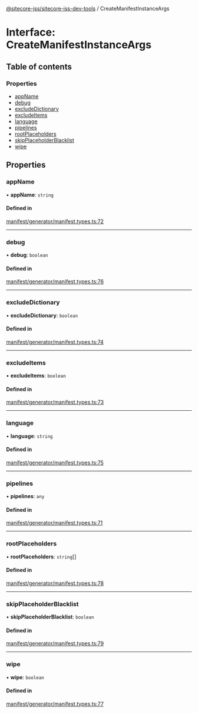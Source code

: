 [@sitecore-jss/sitecore-jss-dev-tools](../README.md) / CreateManifestInstanceArgs

# Interface: CreateManifestInstanceArgs

## Table of contents

### Properties

- [appName](CreateManifestInstanceArgs.md#appname)
- [debug](CreateManifestInstanceArgs.md#debug)
- [excludeDictionary](CreateManifestInstanceArgs.md#excludedictionary)
- [excludeItems](CreateManifestInstanceArgs.md#excludeitems)
- [language](CreateManifestInstanceArgs.md#language)
- [pipelines](CreateManifestInstanceArgs.md#pipelines)
- [rootPlaceholders](CreateManifestInstanceArgs.md#rootplaceholders)
- [skipPlaceholderBlacklist](CreateManifestInstanceArgs.md#skipplaceholderblacklist)
- [wipe](CreateManifestInstanceArgs.md#wipe)

## Properties

### appName

• **appName**: `string`

#### Defined in

[manifest/generator/manifest.types.ts:72](https://github.com/Sitecore/jss/blob/a1b73207b/packages/sitecore-jss-dev-tools/src/manifest/generator/manifest.types.ts#L72)

___

### debug

• **debug**: `boolean`

#### Defined in

[manifest/generator/manifest.types.ts:76](https://github.com/Sitecore/jss/blob/a1b73207b/packages/sitecore-jss-dev-tools/src/manifest/generator/manifest.types.ts#L76)

___

### excludeDictionary

• **excludeDictionary**: `boolean`

#### Defined in

[manifest/generator/manifest.types.ts:74](https://github.com/Sitecore/jss/blob/a1b73207b/packages/sitecore-jss-dev-tools/src/manifest/generator/manifest.types.ts#L74)

___

### excludeItems

• **excludeItems**: `boolean`

#### Defined in

[manifest/generator/manifest.types.ts:73](https://github.com/Sitecore/jss/blob/a1b73207b/packages/sitecore-jss-dev-tools/src/manifest/generator/manifest.types.ts#L73)

___

### language

• **language**: `string`

#### Defined in

[manifest/generator/manifest.types.ts:75](https://github.com/Sitecore/jss/blob/a1b73207b/packages/sitecore-jss-dev-tools/src/manifest/generator/manifest.types.ts#L75)

___

### pipelines

• **pipelines**: `any`

#### Defined in

[manifest/generator/manifest.types.ts:71](https://github.com/Sitecore/jss/blob/a1b73207b/packages/sitecore-jss-dev-tools/src/manifest/generator/manifest.types.ts#L71)

___

### rootPlaceholders

• **rootPlaceholders**: `string`[]

#### Defined in

[manifest/generator/manifest.types.ts:78](https://github.com/Sitecore/jss/blob/a1b73207b/packages/sitecore-jss-dev-tools/src/manifest/generator/manifest.types.ts#L78)

___

### skipPlaceholderBlacklist

• **skipPlaceholderBlacklist**: `boolean`

#### Defined in

[manifest/generator/manifest.types.ts:79](https://github.com/Sitecore/jss/blob/a1b73207b/packages/sitecore-jss-dev-tools/src/manifest/generator/manifest.types.ts#L79)

___

### wipe

• **wipe**: `boolean`

#### Defined in

[manifest/generator/manifest.types.ts:77](https://github.com/Sitecore/jss/blob/a1b73207b/packages/sitecore-jss-dev-tools/src/manifest/generator/manifest.types.ts#L77)
